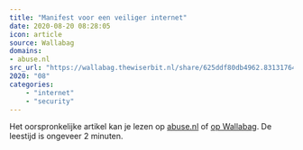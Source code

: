 ```yaml
---
title: "Manifest voor een veiliger internet"
date: 2020-08-20 08:28:05
icon: article
source: Wallabag
domains:
- abuse.nl
src_url: "https://wallabag.thewiserbit.nl/share/625ddf80db4962.83131764"
2020: "08"
categories:
    - "internet"
    - "security"
---
```

Het oorspronkelijke artikel kan je lezen op [abuse.nl](https://www.abuse.nl/manifest/) of [op Wallabag](https://wallabag.thewiserbit.nl/share/625ddf80db4962.83131764). De leestijd is ongeveer 2 minuten.